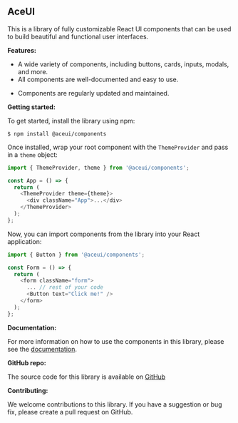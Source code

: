 ## AceUI

This is a library of fully customizable React UI components that can be used to build beautiful and functional user interfaces.

**Features:**

- A wide variety of components, including buttons, cards, inputs, modals, and more.
- All components are well-documented and easy to use.
<!-- - Components are built with accessibility in mind. -->
- Components are regularly updated and maintained.

**Getting started:**

To get started, install the library using npm:

```
$ npm install @aceui/components
```

Once installed, wrap your root component with the `ThemeProvider` and pass in a `theme` object:

```javascript
import { ThemeProvider, theme } from '@aceui/components';

const App = () => {
  return (
    <ThemeProvider theme={theme}>
      <div className="App">...</div>
    </ThemeProvider>
  );
};
```

Now, you can import components from the library into your React application:

```javascript
import { Button } from '@aceui/components';

const Form = () => {
  return (
    <form className="form">
      ... // rest of your code
      <Button text="Click me!" />
    </form>
  );
};
```

**Documentation:**

For more information on how to use the components in this library, please see the [documentation]().

**GitHub repo:**

The source code for this library is available on [GitHub]()

<!-- **Main website:**

The main website for this library is:

[Link to main website] -->

**Contributing:**

We welcome contributions to this library. If you have a suggestion or bug fix, please create a pull request on GitHub.
